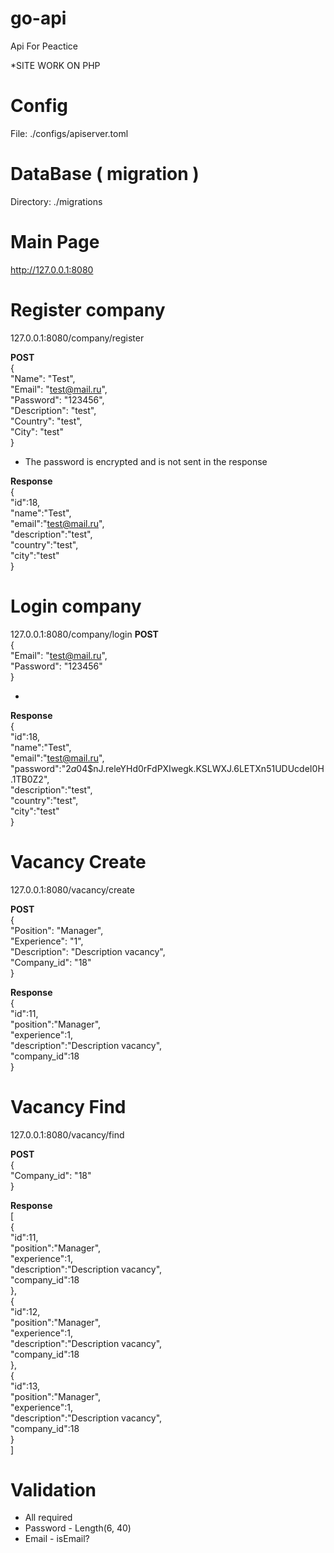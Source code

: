 # go-api
Api For Peactice

*SITE WORK ON PHP

# Config
File: ./configs/apiserver.toml

# DataBase ( migration )
Directory: ./migrations

# Main Page
http://127.0.0.1:8080

# Register company 
127.0.0.1:8080/company/register

<b>POST</b><br>
{<br>
    "Name":      "Test",<br>
	"Email":       "test@mail.ru",<br>
	"Password":    "123456",<br>
	"Description": "test",<br>
	"Country":     "test",<br>
	"City":        "test"<br>
}

* The password is encrypted and is not sent in the response

<b>Response</b><br>
{<br>
    "id":18,<br>
    "name":"Test",<br>
    "email":"test@mail.ru",<br>
    "description":"test",<br>
    "country":"test",<br>
    "city":"test"<br>
}

# Login company
127.0.0.1:8080/company/login
<b>POST</b><br>
{<br>
	"Email":       "test@mail.ru",<br>
	"Password":    "123456"<br>
}

* 

<b>Response</b><br>
{<br>
"id":18,<br>
"name":"Test",<br>
"email":"test@mail.ru",<br>
"password":"$2a$04$nJ.releYHd0rFdPXIwegk.KSLWXJ.6LETXn51UDUcdeI0H.1TB0Z2",<br>
"description":"test",<br>
"country":"test",<br>
"city":"test"<br>
}

# Vacancy Create
127.0.0.1:8080/vacancy/create

<b>POST</b><br>
{<br>
    "Position":     "Manager",<br>
	"Experience":   "1",<br>
	"Description":  "Description vacancy",<br>
    "Company_id":   "18"<br>
}

<b>Response</b><br>
{<br>
    "id":11,<br>
    "position":"Manager",<br>
    "experience":1,<br>
    "description":"Description vacancy",<br>
    "company_id":18<br>
}

# Vacancy Find

127.0.0.1:8080/vacancy/find

<b>POST</b><br>
{<br>
    "Company_id":   "18"<br>
}


<b>Response</b><br>
[<br>
{<br>
    "id":11,<br>
    "position":"Manager",<br>
    "experience":1,<br>
    "description":"Description vacancy",<br>
    "company_id":18<br>
},<br>
{<br>
    "id":12,<br>
    "position":"Manager",<br>
    "experience":1,<br>
    "description":"Description vacancy",<br>
    "company_id":18<br>
},<br>
{<br>
    "id":13,<br>
    "position":"Manager",<br>
    "experience":1,<br>
    "description":"Description vacancy",<br>
    "company_id":18<br>
    }<br>
]

# Validation 
 * All required
 * Password - Length(6, 40)
 * Email - isEmail?
